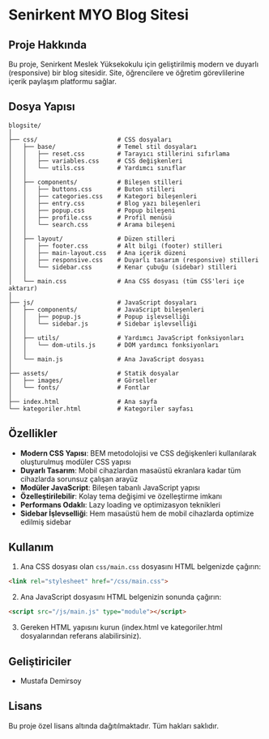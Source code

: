 # Senirkent MYO Blog Sitesi

## Proje Hakkında
Bu proje, Senirkent Meslek Yüksekokulu için geliştirilmiş modern ve duyarlı (responsive) bir blog sitesidir. Site, öğrencilere ve öğretim görevlilerine içerik paylaşım platformu sağlar.

## Dosya Yapısı

```
blogsite/
│
├── css/                      # CSS dosyaları
│   ├── base/                 # Temel stil dosyaları
│   │   ├── reset.css         # Tarayıcı stillerini sıfırlama
│   │   ├── variables.css     # CSS değişkenleri
│   │   └── utils.css         # Yardımcı sınıflar
│   │
│   ├── components/           # Bileşen stilleri
│   │   ├── buttons.css       # Buton stilleri
│   │   ├── categories.css    # Kategori bileşenleri
│   │   ├── entry.css         # Blog yazı bileşenleri
│   │   ├── popup.css         # Popup bileşeni
│   │   ├── profile.css       # Profil menüsü
│   │   └── search.css        # Arama bileşeni
│   │
│   ├── layout/               # Düzen stilleri
│   │   ├── footer.css        # Alt bilgi (footer) stilleri
│   │   ├── main-layout.css   # Ana içerik düzeni
│   │   ├── responsive.css    # Duyarlı tasarım (responsive) stilleri
│   │   └── sidebar.css       # Kenar çubuğu (sidebar) stilleri
│   │
│   └── main.css              # Ana CSS dosyası (tüm CSS'leri içe aktarır)
│
├── js/                       # JavaScript dosyaları
│   ├── components/           # JavaScript bileşenleri
│   │   ├── popup.js          # Popup işlevselliği
│   │   └── sidebar.js        # Sidebar işlevselliği
│   │
│   ├── utils/                # Yardımcı JavaScript fonksiyonları
│   │   └── dom-utils.js      # DOM yardımcı fonksiyonları
│   │
│   └── main.js               # Ana JavaScript dosyası
│
├── assets/                   # Statik dosyalar
│   ├── images/               # Görseller
│   └── fonts/                # Fontlar
│
├── index.html                # Ana sayfa
└── kategoriler.html          # Kategoriler sayfası
```

## Özellikler

- **Modern CSS Yapısı**: BEM metodolojisi ve CSS değişkenleri kullanılarak oluşturulmuş modüler CSS yapısı
- **Duyarlı Tasarım**: Mobil cihazlardan masaüstü ekranlara kadar tüm cihazlarda sorunsuz çalışan arayüz
- **Modüler JavaScript**: Bileşen tabanlı JavaScript yapısı
- **Özelleştirilebilir**: Kolay tema değişimi ve özelleştirme imkanı
- **Performans Odaklı**: Lazy loading ve optimizasyon teknikleri
- **Sidebar İşlevselliği**: Hem masaüstü hem de mobil cihazlarda optimize edilmiş sidebar

## Kullanım

1. Ana CSS dosyası olan `css/main.css` dosyasını HTML belgenizde çağırın:
```html
<link rel="stylesheet" href="/css/main.css">
```

2. Ana JavaScript dosyasını HTML belgenizin sonunda çağırın:
```html
<script src="/js/main.js" type="module"></script>
```

3. Gereken HTML yapısını kurun (index.html ve kategoriler.html dosyalarından referans alabilirsiniz).

## Geliştiriciler

- Mustafa Demirsoy

## Lisans

Bu proje özel lisans altında dağıtılmaktadır. Tüm hakları saklıdır.
